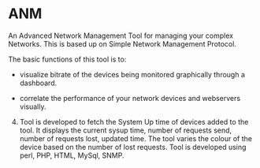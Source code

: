 # ANM
An Advanced Network Management Tool for managing your complex Networks. This is based up on Simple Network Management Protocol.

The basic functions of this tool is to:

- visualize bitrate of the devices being monitored graphically through a dashboard. 

- correlate the performance of your network devices and webservers visually. 

 

4. Tool is developed to fetch the System Up time of devices added to the tool. It displays the current sysup time, number of requests send, number of requests lost, updated time. The tool varies the colour of the device based on the number of lost requests. Tool is developed using perl, PHP, HTML, MySql, SNMP.
